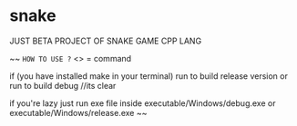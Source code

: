 # snake
JUST BETA PROJECT OF SNAKE GAME CPP LANG

~~
`HOW TO USE ?`
<> = command

if (you have installed make in your terminal)
      run <make> to build release version or run <make debug> to build debug
//its clear

if you're lazy just run exe file inside executable/Windows/debug.exe or executable/Windows/release.exe 
~~
